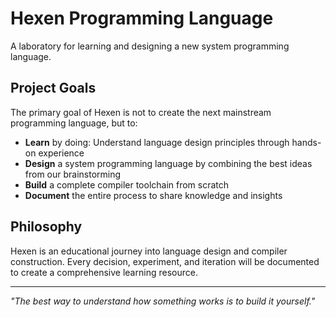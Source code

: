 # Hexen Programming Language

A laboratory for learning and designing a new system programming language.

## Project Goals

The primary goal of Hexen is not to create the next mainstream programming language, but to:

- **Learn** by doing: Understand language design principles through hands-on experience
- **Design** a system programming language by combining the best ideas from our brainstorming
- **Build** a complete compiler toolchain from scratch
- **Document** the entire process to share knowledge and insights

## Philosophy

Hexen is an educational journey into language design and compiler construction. Every decision, experiment, and iteration will be documented to create a comprehensive learning resource.


---

*"The best way to understand how something works is to build it yourself."*
